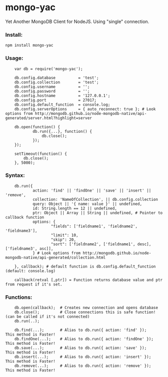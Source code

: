 mongo-yac
========

Yet Another MongoDB Client for NodeJS.
Using "single" connection.

### Install:

    npm install mongo-yac
    
### Usage:

        var db = require('mongo-yac');

        db.config.database          = 'test';
        db.config.collection        = 'test';
        db.config.username          = '';
        db.config.password          = '';
        db.config.hostname          = '127.0.0.1';
        db.config.port              = 27017;
        db.config.default_function  = console.log;
        db.config.serverOptions     = { auto_reconnect: true }; # Look options from http://mongodb.github.io/node-mongodb-native/api-generated/server.html?highlight=server

        db.open(function() {
                db.run({...}, function() {
                    db.close();
                });
        });
            
        setTimeout(function() {
            db.close();
        }, 5000);
        
### Syntax:

        db.run({
                action: 'find' || 'findOne' || 'save' || 'insert' || 'remove',
                collection: 'NameOfCollection', || db.config.collection
                query: Object || '{ name: value }' || undefined,
                id: String.length == 12 || undefined,
                ptr: Object || Array || String || undefined, # Pointer to callback function
                options: {
                        "fields": ['fieldname1', 'fieldname2', 'fieldname3'],
                        "limit": 10,
                        "skip": 20,
                        "sort": ['fieldname2', ['fieldname1', desc], ['fieldname3', asc]],
                } # Look options from http://mongodb.github.io/node-mongodb-native/api-generated/collection.html

        }, callback); # default function is db.config.default_function (default: console.log)

        callback(retval [,ptr]) = Function returns database value and ptr from request if it's set.
                
### Functions:

        db.open(callback);  # Creates new connection and opens database
        db.close();         # Close connections this is safe function! (can be called if it's not connected) 
        db.run(..);         

        db.find(...);       # Alias to db.run({ action: 'find' });      This method is Faster!
        db.findOne(...);    # Alias to db.run({ action: 'findOne' });   This method is Faster!
        db.save(...);       # Alias to db.run({ action: 'save' });      This method is Faster!
        db.insert(...);     # Alias to db.run({ action: 'insert' });    This method is Faster!
        db.remove(...);     # Alias to db.run({ action: 'remove' });    This method is Faster!

